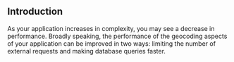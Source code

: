 ## Introduction

As your application increases in complexity, you may see a decrease in
performance. Broadly speaking, the performance of the geocoding aspects
of your application can be improved in two ways: limiting the number of external
requests and making database queries faster.
